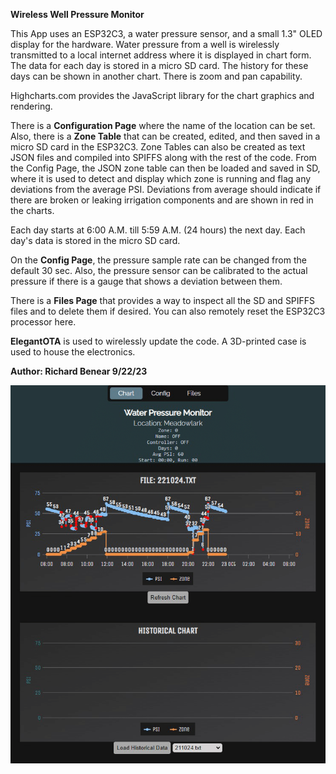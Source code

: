 **Wireless Well Pressure Monitor**

This App uses an ESP32C3, a water pressure sensor, and a small 1.3" OLED display for the hardware. Water pressure from a well is wirelessly transmitted to a local internet address where it is displayed in chart form. The data for each day is stored in a micro SD card. The history for these days can be shown in another chart. There is zoom and pan capability.

Highcharts.com provides the JavaScript library for the chart graphics and rendering.

There is a **Configuration Page** where the name of the location can be set. Also, there is a **Zone Table** that can be created, edited, and then saved in a micro SD card in the ESP32C3. Zone Tables can also be created as text JSON files and compiled into SPIFFS along with the rest of the code. From the Config Page, the JSON zone table can then be loaded and saved in SD, where it is used to detect and display which zone is running and flag any deviations from the average PSI. Deviations from average should indicate if there are broken or leaking irrigation components and are shown in red in the charts.

Each day starts at 6:00 A.M. till 5:59 A.M. (24 hours) the next day. Each day's data is stored in the micro SD card.

On the **Config Page**, the pressure sample rate can be changed from the default 30 sec. Also, the pressure sensor can be calibrated to the actual pressure if there is a gauge that shows a deviation between them.

There is a **Files Page** that provides a way to inspect all the SD and SPIFFS files and to delete them if desired. You can also remotely reset the ESP32C3 processor here.

**ElegantOTA** is used to wirelessly update the code. A 3D-printed case is used to house the electronics.

**Author: Richard Benear 9/22/23**

![Title](./images/WaterPressureChart-1.png)
